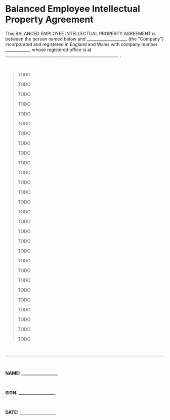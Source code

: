 # Balanced Employee Intellectual Property Agreement

This BALANCED EMPLOYEE INTELLECTUAL PROPERTY AGREEMENT is between the person named below and 
____________________ (the "Company") incorporated and registered in England and Wales with
company number ____________, whose registered office is at 
 ________________________________________________________ .

<br>

> TODO
>
> TODO
>
> TODO
>
> TODO
>
> TODO
>
> TODO
>
> TODO
>
> TODO
>
> TODO
>
> TODO
>
> TODO
>
> TODO
>
> TODO
>
> TODO
>
> TODO
>
> TODO
>
> TODO
>
> TODO
>
> TODO
>
> TODO
>
> TODO
>
> TODO
>
> TODO
>
> TODO
>
> TODO
>
> TODO
>
> TODO
>
> TODO



<br>

---

<br>

**NAME:**  __________________

<br>

**SIGN:**  __________________

<br>

**DATE:**  __________________

<br>
